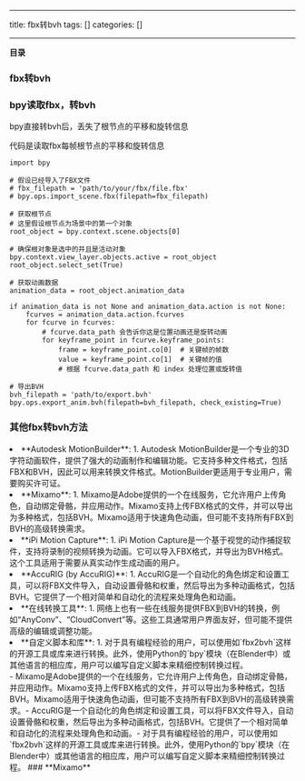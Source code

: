 
--- 
title:  fbx转bvh 
tags: []
categories: [] 

---
**目录**











### fbx转bvh









### bpy读取fbx，转bvh



bpy直接转bvh后，丢失了根节点的平移和旋转信息

代码是读取fbx每帧根节点的平移和旋转信息



```
import bpy

# 假设已经导入了FBX文件
# fbx_filepath = 'path/to/your/fbx/file.fbx'
# bpy.ops.import_scene.fbx(filepath=fbx_filepath)

# 获取根节点
# 这里假设根节点为场景中的第一个对象
root_object = bpy.context.scene.objects[0]

# 确保根对象是选中的并且是活动对象
bpy.context.view_layer.objects.active = root_object
root_object.select_set(True)

# 获取动画数据
animation_data = root_object.animation_data

if animation_data is not None and animation_data.action is not None:
    fcurves = animation_data.action.fcurves
    for fcurve in fcurves:
        # fcurve.data_path 会告诉你这是位置动画还是旋转动画
        for keyframe_point in fcurve.keyframe_points:
            frame = keyframe_point.co[0]  # 关键帧的帧数
            value = keyframe_point.co[1]  # 关键帧的值
            # 根据 fcurve.data_path 和 index 处理位置或旋转值

# 导出BVH
bvh_filepath = 'path/to/export.bvh'
bpy.ops.export_anim.bvh(filepath=bvh_filepath, check_existing=True)
```

### 其他fbx转bvh方法
<li> **Autodesk MotionBuilder**: 
  1. Autodesk MotionBuilder是一个专业的3D字符动画软件，提供了强大的动画制作和编辑功能。它支持多种文件格式，包括FBX和BVH，因此可以用来转换文件格式。MotionBuilder更适用于专业用户，需要购买许可证。</li><li> **Mixamo**: 
  1. Mixamo是Adobe提供的一个在线服务，它允许用户上传角色，自动绑定骨骼，并应用动作。Mixamo支持上传FBX格式的文件，并可以导出为多种格式，包括BVH。Mixamo适用于快速角色动画，但可能不支持所有FBX到BVH的高级转换需求。</li><li> **iPi Motion Capture**: 
  1. iPi Motion Capture是一个基于视觉的动作捕捉软件，支持将录制的视频转换为动画。它可以导入FBX格式，并导出为BVH格式。这个工具适用于需要从真实动作生成动画的用户。</li><li> **AccuRIG (by AccuRIG)**: 
  1. AccuRIG是一个自动化的角色绑定和设置工具，可以将FBX文件导入，自动设置骨骼和权重，然后导出为多种动画格式，包括BVH。它提供了一个相对简单和自动化的流程来处理角色和动画。</li><li> **在线转换工具**: 
  1. 网络上也有一些在线服务提供FBX到BVH的转换，例如“AnyConv”、“CloudConvert”等。这些工具通常用户界面友好，但可能不提供高级的编辑或调整功能。</li><li> **自定义脚本和库**: 
  1. 对于具有编程经验的用户，可以使用如`fbx2bvh`这样的开源工具或库来进行转换。此外，使用Python的`bpy`模块（在Blender中）或其他语言的相应库，用户可以编写自定义脚本来精细控制转换过程。</li>- Mixamo是Adobe提供的一个在线服务，它允许用户上传角色，自动绑定骨骼，并应用动作。Mixamo支持上传FBX格式的文件，并可以导出为多种格式，包括BVH。Mixamo适用于快速角色动画，但可能不支持所有FBX到BVH的高级转换需求。- AccuRIG是一个自动化的角色绑定和设置工具，可以将FBX文件导入，自动设置骨骼和权重，然后导出为多种动画格式，包括BVH。它提供了一个相对简单和自动化的流程来处理角色和动画。- 对于具有编程经验的用户，可以使用如`fbx2bvh`这样的开源工具或库来进行转换。此外，使用Python的`bpy`模块（在Blender中）或其他语言的相应库，用户可以编写自定义脚本来精细控制转换过程。
### **Mixamo**





